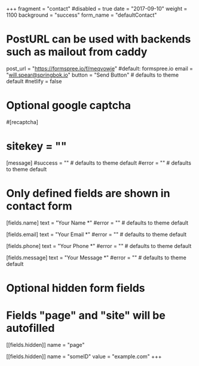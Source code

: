 +++
fragment = "contact"
#disabled = true
date = "2017-09-10"
weight = 1100
background = "success"
form_name = "defaultContact"

# PostURL can be used with backends such as mailout from caddy
post_url = "https://formspree.io/f/meqvowje" #default: formspree.io
email = "will.spear@springbok.io"
button = "Send Button" # defaults to theme default
#netlify = false

# Optional google captcha
#[recaptcha]
#  sitekey = ""

[message]
  #success = "" # defaults to theme default
  #error = "" # defaults to theme default

# Only defined fields are shown in contact form
[fields.name]
  text = "Your Name *"
  #error = "" # defaults to theme default

[fields.email]
  text = "Your Email *"
  #error = "" # defaults to theme default

[fields.phone]
  text = "Your Phone *"
  #error = "" # defaults to theme default

[fields.message]
  text = "Your Message *"
  #error = "" # defaults to theme default

# Optional hidden form fields
# Fields "page" and "site" will be autofilled
[[fields.hidden]]
  name = "page"

[[fields.hidden]]
  name = "someID"
  value = "example.com"
+++
